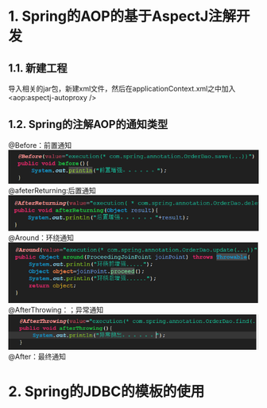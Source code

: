 # 1. Spring的AOP的基于AspectJ注解开发 
## 1.1. 新建工程
导入相关的jar包，新建xml文件，然后在applicationContext.xml之中加入
<aop:aspectj-autoproxy />
## 1.2. Spring的注解AOP的通知类型
@Before：前置通知
![前置通知](_v_images/_前置通知_1531839793_19074.png)
@afeterReturning:后置通知
![后置通知](_v_images/_后置通知_1531839817_11252.png)
@Around：环绕通知
![环绕通知](_v_images/_环绕通知_1531840083_6634.png)
@AfterThrowing：；异常通知
![异常通知](_v_images/_异常通知_1531840426_16024.png)
@After：最终通知
# 2. Spring的JDBC的模板的使用
